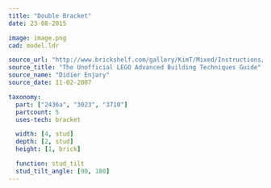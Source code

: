 ```yaml
---
title: "Double Bracket"
date: 23-08-2015

image: image.png
cad: model.ldr

source_url: "http://www.brickshelf.com/gallery/KimT/Mixed/Instructions/advbuilding.pdf"
source_title: "The Unofficial LEGO Advanced Building Techniques Guide"
source_name: "Didier Enjary"
source_date: 11-02-2007

taxonomy:
  part: ["2436a", "3023", "3710"]
  partcount: 5
  uses-tech: bracket

  width: [4, stud]
  depth: [2, stud]
  height: [1, brick]

  function: stud_tilt
  stud_tilt_angle: [90, 180]
---
```

